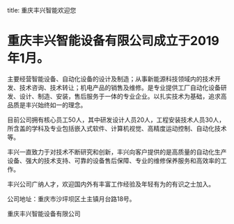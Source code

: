 title: 重庆丰兴智能欢迎您


# 重庆丰兴智能设备有限公司成立于2019年1月。

主要经营智能设备、自动化设备的设计及制造；从事新能源科技领域内的技术开发、技术咨询、技术转让；机电产品的销售及维修。是专业提供工厂自动化设备研发、设计、制造、安装，售后服务于一体的专业企业。以扎实技术为基础，追求高品质是丰兴始终如一的理念。

目前公司拥有核心员工50人，其中研发设计人员20人，工程安装技术人员30人，所含盖的学科及专业包括嵌入式软件、计算机视觉、高精度运动控制、自动化技术等。

丰兴一直致力于对技术不断研究和创新，丰兴向客户提供的是高质量的自动化生产设备、强大的技术支持、可靠的设备售后保障、专业的维修保养服务和高效率的工作。

丰兴公司广纳人才，欢迎国内外有丰富工作经验及年轻有为的有识之士加入。

公司地址：重庆市沙坪坝区土主镇月台路18号。

重庆丰兴智能设备有限公司


